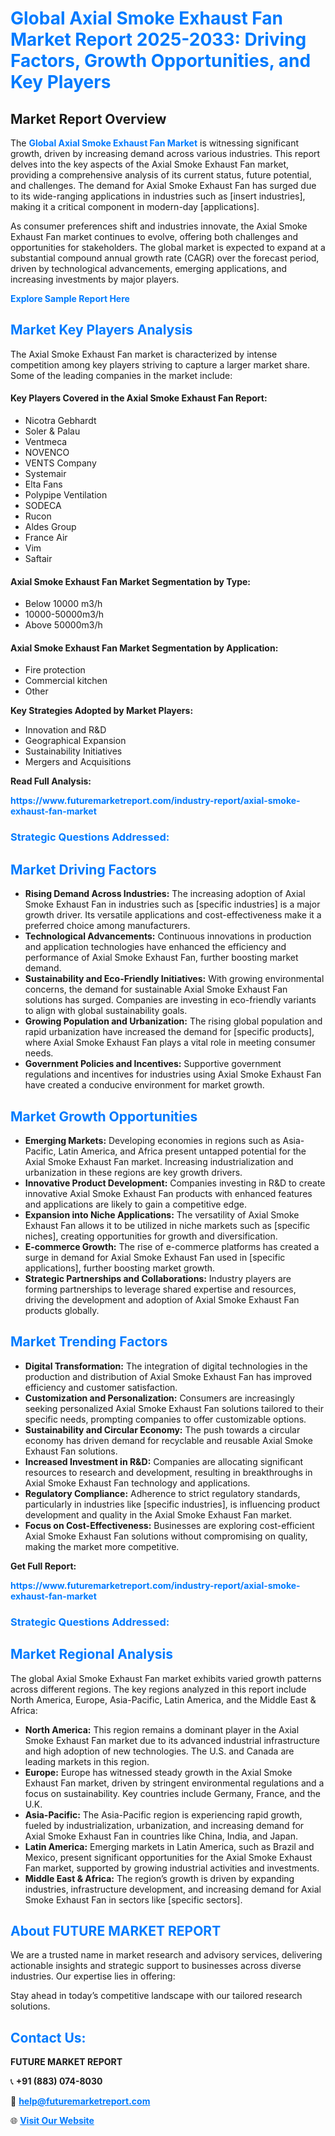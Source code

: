 <h1 style="color: #007BFF;">Global Axial Smoke Exhaust Fan Market Report 2025-2033: Driving Factors, Growth Opportunities, and Key Players</h1>

<section id="overview">
<h2>Market Report Overview</h2>
<p>The <a href="https://www.futuremarketreport.com/industry-report/axial-smoke-exhaust-fan-market" style="color: #007BFF; text-decoration: none;"><strong>Global Axial Smoke Exhaust Fan Market</strong></a> is witnessing significant growth, driven by increasing demand across various industries. This report delves into the key aspects of the Axial Smoke Exhaust Fan market, providing a comprehensive analysis of its current status, future potential, and challenges. The demand for Axial Smoke Exhaust Fan has surged due to its wide-ranging applications in industries such as [insert industries], making it a critical component in modern-day [applications].</p>
<p>As consumer preferences shift and industries innovate, the Axial Smoke Exhaust Fan market continues to evolve, offering both challenges and opportunities for stakeholders. The global market is expected to expand at a substantial compound annual growth rate (CAGR) over the forecast period, driven by technological advancements, emerging applications, and increasing investments by major players.</p>
</section>

<section id="overview">
<p><a href="https://www.futuremarketreport.com/request-sample/reportId=42465" style="color: #007BFF; text-decoration: none;"><strong>Explore Sample Report Here</strong></a></p>
</section>

<section id="key-players">
<h2 style="color: #007BFF;">Market Key Players Analysis</h2>
<p>The Axial Smoke Exhaust Fan market is characterized by intense competition among key players striving to capture a larger market share. Some of the leading companies in the market include:</p>
<h4>Key Players Covered in the Axial Smoke Exhaust Fan Report:</h4>
<ul><li>Nicotra Gebhardt</li><li>Soler &amp; Palau</li><li>Ventmeca</li><li>NOVENCO</li><li>VENTS Company</li><li>Systemair</li><li>Elta Fans</li><li>Polypipe Ventilation</li><li>SODECA</li><li>Rucon</li><li>Aldes Group</li><li>France Air</li><li>Vim</li><li>Saftair</li></ul>
<h4>Axial Smoke Exhaust Fan Market Segmentation by Type:</h4>
<ul><li>Below 10000 m3/h</li><li>10000-50000m3/h</li><li>Above 50000m3/h</li></ul>

<h4>Axial Smoke Exhaust Fan Market Segmentation by Application:</h4>
<ul><li>Fire protection</li><li>Commercial kitchen</li><li>Other</li></ul>
<p><strong>Key Strategies Adopted by Market Players:</strong></p>
<ul>
<li>Innovation and R&D</li>
<li>Geographical Expansion</li>
<li>Sustainability Initiatives</li>
<li>Mergers and Acquisitions</li>
</ul>
</section>

<section>
<p><strong>Read Full Analysis: </strong></p><a href="https://www.futuremarketreport.com/industry-report/axial-smoke-exhaust-fan-market" style="color: #007BFF; text-decoration: none;"><strong>https://www.futuremarketreport.com/industry-report/axial-smoke-exhaust-fan-market</strong></a>
<h3 style="color: #007BFF;">Strategic Questions Addressed:</h3>
</section>

<section id="driving-factors">
<h2 style="color: #007BFF;">Market Driving Factors</h2>
<ul>
<li><strong>Rising Demand Across Industries:</strong> The increasing adoption of Axial Smoke Exhaust Fan in industries such as [specific industries] is a major growth driver. Its versatile applications and cost-effectiveness make it a preferred choice among manufacturers.</li>
<li><strong>Technological Advancements:</strong> Continuous innovations in production and application technologies have enhanced the efficiency and performance of Axial Smoke Exhaust Fan, further boosting market demand.</li>
<li><strong>Sustainability and Eco-Friendly Initiatives:</strong> With growing environmental concerns, the demand for sustainable Axial Smoke Exhaust Fan solutions has surged. Companies are investing in eco-friendly variants to align with global sustainability goals.</li>
<li><strong>Growing Population and Urbanization:</strong> The rising global population and rapid urbanization have increased the demand for [specific products], where Axial Smoke Exhaust Fan plays a vital role in meeting consumer needs.</li>
<li><strong>Government Policies and Incentives:</strong> Supportive government regulations and incentives for industries using Axial Smoke Exhaust Fan have created a conducive environment for market growth.</li>
</ul>
</section>

<section id="growth-opportunities">
<h2 style="color: #007BFF;">Market Growth Opportunities</h2>
<ul>
<li><strong>Emerging Markets:</strong> Developing economies in regions such as Asia-Pacific, Latin America, and Africa present untapped potential for the Axial Smoke Exhaust Fan market. Increasing industrialization and urbanization in these regions are key growth drivers.</li>
<li><strong>Innovative Product Development:</strong> Companies investing in R&D to create innovative Axial Smoke Exhaust Fan products with enhanced features and applications are likely to gain a competitive edge.</li>
<li><strong>Expansion into Niche Applications:</strong> The versatility of Axial Smoke Exhaust Fan allows it to be utilized in niche markets such as [specific niches], creating opportunities for growth and diversification.</li>
<li><strong>E-commerce Growth:</strong> The rise of e-commerce platforms has created a surge in demand for Axial Smoke Exhaust Fan used in [specific applications], further boosting market growth.</li>
<li><strong>Strategic Partnerships and Collaborations:</strong> Industry players are forming partnerships to leverage shared expertise and resources, driving the development and adoption of Axial Smoke Exhaust Fan products globally.</li>
</ul>
</section>

<section id="trending-factors">
<h2 style="color: #007BFF;">Market Trending Factors</h2>
<ul>
<li><strong>Digital Transformation:</strong> The integration of digital technologies in the production and distribution of Axial Smoke Exhaust Fan has improved efficiency and customer satisfaction.</li>
<li><strong>Customization and Personalization:</strong> Consumers are increasingly seeking personalized Axial Smoke Exhaust Fan solutions tailored to their specific needs, prompting companies to offer customizable options.</li>
<li><strong>Sustainability and Circular Economy:</strong> The push towards a circular economy has driven demand for recyclable and reusable Axial Smoke Exhaust Fan solutions.</li>
<li><strong>Increased Investment in R&D:</strong> Companies are allocating significant resources to research and development, resulting in breakthroughs in Axial Smoke Exhaust Fan technology and applications.</li>
<li><strong>Regulatory Compliance:</strong> Adherence to strict regulatory standards, particularly in industries like [specific industries], is influencing product development and quality in the Axial Smoke Exhaust Fan market.</li>
<li><strong>Focus on Cost-Effectiveness:</strong> Businesses are exploring cost-efficient Axial Smoke Exhaust Fan solutions without compromising on quality, making the market more competitive.</li>
</ul>
</section>

<section>
<p><strong>Get Full Report: </strong></p><a href="https://www.futuremarketreport.com/industry-report/axial-smoke-exhaust-fan-market" style="color: #007BFF; text-decoration: none;"><strong>https://www.futuremarketreport.com/industry-report/axial-smoke-exhaust-fan-market</strong></a>
<h3 style="color: #007BFF;">Strategic Questions Addressed:</h3>
</section>


<section id="regional-analysis">
<h2 style="color: #007BFF;">Market Regional Analysis</h2>
<p>The global Axial Smoke Exhaust Fan market exhibits varied growth patterns across different regions. The key regions analyzed in this report include North America, Europe, Asia-Pacific, Latin America, and the Middle East & Africa:</p>
<ul>
<li><strong>North America:</strong> This region remains a dominant player in the Axial Smoke Exhaust Fan market due to its advanced industrial infrastructure and high adoption of new technologies. The U.S. and Canada are leading markets in this region.</li>
<li><strong>Europe:</strong> Europe has witnessed steady growth in the Axial Smoke Exhaust Fan market, driven by stringent environmental regulations and a focus on sustainability. Key countries include Germany, France, and the U.K.</li>
<li><strong>Asia-Pacific:</strong> The Asia-Pacific region is experiencing rapid growth, fueled by industrialization, urbanization, and increasing demand for Axial Smoke Exhaust Fan in countries like China, India, and Japan.</li>
<li><strong>Latin America:</strong> Emerging markets in Latin America, such as Brazil and Mexico, present significant opportunities for the Axial Smoke Exhaust Fan market, supported by growing industrial activities and investments.</li>
<li><strong>Middle East & Africa:</strong> The region’s growth is driven by expanding industries, infrastructure development, and increasing demand for Axial Smoke Exhaust Fan in sectors like [specific sectors].</li>
</ul>
</section>

<footer>
<h2 style="color: #007BFF;">About FUTURE MARKET REPORT</h2>
<p>We are a trusted name in market research and advisory services, delivering actionable insights and strategic support to businesses across diverse industries. Our expertise lies in offering:</p>

<p>Stay ahead in today’s competitive landscape with our tailored research solutions.</p>

<h2 style="color: #007BFF;">Contact Us:</h2>
<p><strong>FUTURE MARKET REPORT</strong></p>
<p>📞 <strong>+91 (883) 074-8030</strong></p>
<p>📧 <strong><a href="mailto:help@futuremarketreport.com" style="color: #007BFF;">help@futuremarketreport.com</a></strong></p>
<p>🌐 <strong><a href="https://www.futuremarketreport.com/" style="color: #007BFF;">Visit Our Website</a></strong></p>
</footer>